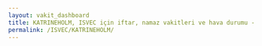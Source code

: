 ```yaml
---
layout: vakit_dashboard
title: KATRINEHOLM, ISVEC için iftar, namaz vakitleri ve hava durumu - ilçe/eyalet seç
permalink: /ISVEC/KATRINEHOLM/
---
```


<script type="text/javascript">
  var GLOBAL_COUNTRY = 'ISVEC';
  var GLOBAL_CITY = 'KATRINEHOLM';
  var GLOBAL_STATE = '';
  var lat = 72;
  var lon = 21;
</script>
